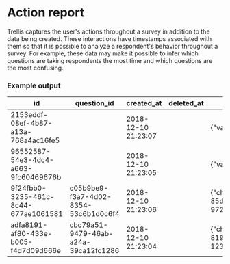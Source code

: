 # Action report
Trellis captures the user's actions throughout a survey in addition to the data being created. These interactions have timestamps associated with them so that it is possible to analyze a respondent's behavior throughout a survey. For example, these data may make it possible to infer which questions are taking respondents the most time and which questions are the most confusing.

### Example output

| id  | question_id  | created_at | deleted_at | payload | action_type| interview_id | section_follow_up_repetition | section_repetition | preload_action_id | follow_up_action_id | sort_order |
|---|---|---|---|---|---|---|---|---|---|---|---|
| 2153eddf-08ef-4b87-a13a-768a4ac16fe5 | | 2018-12-10 21:23:07 | | {"val":"","n":4} | next | 000b2443-fb9d-4898-9287-eed51d0e5fdd | 0 |0 | | | 0 |
| 96552587-54e3-4dc4-a663-9fc60469676b | | 2018-12-10 21:23:05 | | {"val":"","n":2} | next | 000b2443-fb9d-4898-9287-eed51d0e5fdd | 0 |0 | | | 0 |
| 9f24fbb0-3235-461c-8c44-677ae1061581 | c05b9be9-f3a7-4d02-8354-53c6b1d0c6f4 | 2018-12-10 21:23:06 | | {"choice_id":"5c8ba6ef-caa7-4c21-85d5-9726ed6fd0fb","val":"1","name":"1","n":3} | select-choice | 000b2443-fb9d-4898-9287-eed51d0e5fdd | 0 |0 | | | 0 |
| adfa8191-af80-433e-b005-f4d7d09d666e | cbc79a51-9479-46ab-a24a-39ca12fc1286 | 2018-12-10 21:23:04 | | {"choice_id":"25b5230e-0add-4da9-819a-12355b7132fa","val":"1","name":"1","n":1} | select-choice | 000b2443-fb9d-4898-9287-eed51d0e5fdd | 0 |0 | | | 0 |
